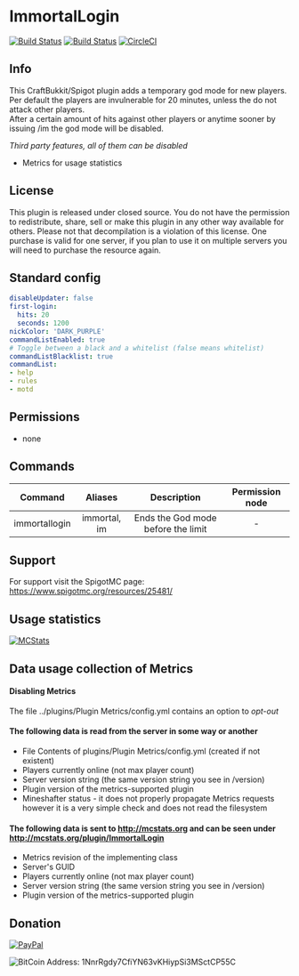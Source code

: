 # ImmortalLogin
[![Build Status](https://ci.dustplanet.de/buildStatus/icon?job=ImmortalLogin)](https://ci.dustplanet.de/job/ImmortalLogin/)
[![Build Status](https://travis-ci.com/timbru31/ImmortalLogin.svg?token=xMwFbvUujsG645zQBus3&branch=master)](https://travis-ci.com/timbru31/ImmortalLogin)
[![CircleCI](https://circleci.com/gh/timbru31/ImmortalLogin.svg?style=svg&circle-token=860d6f70236ec71322613da6ae103bba08577be7)](https://circleci.com/gh/timbru31/ImmortalLogin)

## Info
This CraftBukkit/Spigot plugin adds a temporary god mode for new players.  
Per default the players are invulnerable for 20 minutes, unless the do not attack other players.  
After a certain amount of hits against other players or anytime sooner by issuing /im the god mode will be disabled.

*Third party features, all of them can be disabled*
* Metrics for usage statistics

## License

This plugin is released under closed source.
You do not have the permission to redistribute, share, sell or make this plugin in any other way available for others.
Please not that decompilation is a violation of this license.
One purchase is valid for one server, if you plan to use it on multiple servers you will need to purchase the resource again.

## Standard config
```yaml
disableUpdater: false
first-login:
  hits: 20
  seconds: 1200
nickColor: 'DARK_PURPLE'
commandListEnabled: true
# Toggle between a black and a whitelist (false means whitelist)
commandListBlacklist: true
commandList:
- help
- rules
- motd
```

## Permissions

* none

## Commands
| Command | Aliases | Description | Permission node |
|:----------:|:----------:|:----------:|:----------:|
| immortallogin | immortal, im | Ends the God mode before the limit | - |

## Support
For support visit the SpigotMC page: https://www.spigotmc.org/resources/25481/

## Usage statistics
[![MCStats](http://mcstats.org/signature/ImmortalLogin.png)](http://mcstats.org/plugin/ImmortalLogin)

## Data usage collection of Metrics

#### Disabling Metrics
The file ../plugins/Plugin Metrics/config.yml contains an option to *opt-out*

#### The following data is **read** from the server in some way or another
* File Contents of plugins/Plugin Metrics/config.yml (created if not existent)
* Players currently online (not max player count)
* Server version string (the same version string you see in /version)
* Plugin version of the metrics-supported plugin
* Mineshafter status - it does not properly propagate Metrics requests however it is a very simple check and does not read the filesystem

#### The following data is **sent** to http://mcstats.org and can be seen under http://mcstats.org/plugin/ImmortalLogin
* Metrics revision of the implementing class
* Server's GUID
* Players currently online (not max player count)
* Server version string (the same version string you see in /version)
* Plugin version of the metrics-supported plugin

## Donation
[![PayPal](https://www.paypalobjects.com/en_US/i/btn/btn_donateCC_LG.gif "Donation via PayPal")](https://www.paypal.com/cgi-bin/webscr?cmd=_s-xclick&hosted_button_id=T9TEV7Q88B9M2)

![BitCoin](https://dl.dropboxusercontent.com/u/26476995/bitcoin_logo.png "Donation via BitCoins")
Address: 1NnrRgdy7CfiYN63vKHiypSi3MSctCP55C
